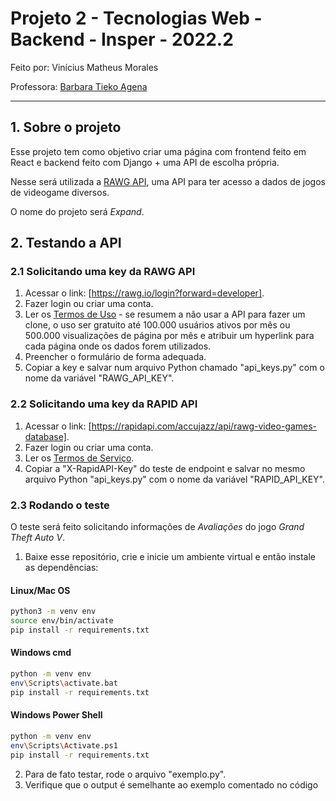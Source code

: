 # Projeto 2 - Tecnologias Web - Backend - Insper - 2022.2
Feito por: Vinícius Matheus Morales

Professora: [Barbara Tieko Agena](http://lattes.cnpq.br/3888793516541327 "Lattes CV Barbara Tieko Agena")
___

## 1. Sobre o projeto
Esse projeto tem como objetivo criar uma página com frontend feito em React e backend feito com Django + uma API de escolha própria.

Nesse será utilizada a [RAWG API](https://rawg.io/apidocs), uma API para ter acesso a dados de jogos de videogame diversos.

O nome do projeto será *Expand*.

## 2. Testando a API

### 2.1 Solicitando uma key da RAWG API
1. Acessar o link: [https://rawg.io/login?forward=developer].
2. Fazer login ou criar uma conta.
3. Ler os [Termos de Uso](https://api.rawg.io/docs/ "Termos de Uso RAWG API") - se resumem a não usar a API para fazer um clone, o uso ser gratuito até 100.000 usuários ativos por mês ou 500.000 visualizações de página por mês e atribuir um hyperlink para cada página onde os dados forem utilizados.
4. Preencher o formulário de forma adequada.
5. Copiar a key e salvar num arquivo Python chamado "api_keys.py" com o nome da variável "RAWG_API_KEY".

### 2.2 Solicitando uma key da RAPID API
1. Acessar o link: [https://rapidapi.com/accujazz/api/rawg-video-games-database].
2. Fazer login ou criar uma conta.
3. Ler os [Termos de Serviço](https://website.rapidapi.com/terms/ "Termos de Serviço RAPID API").
4. Copiar a "X-RapidAPI-Key" do teste de endpoint e salvar no mesmo arquivo Python "api_keys.py" com o nome da variável "RAPID_API_KEY".

### 2.3 Rodando o teste
O teste será feito solicitando informações de *Avaliações* do jogo *Grand Theft Auto V*.

1. Baixe esse repositório, crie e inicie um ambiente virtual e então instale as dependências:

#### Linux/Mac OS
```bash
python3 -m venv env
source env/bin/activate
pip install -r requirements.txt
```

#### Windows cmd
```bash
python -m venv env
env\Scripts\activate.bat
pip install -r requirements.txt
```

#### Windows Power Shell
```bash
python -m venv env
env\Scripts\Activate.ps1
pip install -r requirements.txt
```
2. Para de fato testar, rode o arquivo "exemplo.py".
3. Verifique que o output é semelhante ao exemplo comentado no código
